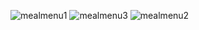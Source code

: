 ![mealmenu1](https://github.com/Jeyadheesh/Meal-Menu/assets/110662156/cbc27939-7e01-4ee2-962a-23da47cfd20a)
![mealmenu3](https://github.com/Jeyadheesh/Meal-Menu/assets/110662156/95d71788-2a33-406e-8b08-1e91b218028e)
![mealmenu2](https://github.com/Jeyadheesh/Meal-Menu/assets/110662156/e1a1a5c6-abc8-430f-ac88-1eb0ee413f42)
